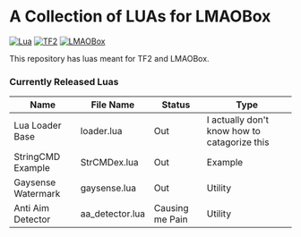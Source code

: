 # A Collection of LUAs for LMAOBox
[![Lua](https://img.shields.io/badge/language-Lua-%230f4ee2.svg?style=plastic)](https://en.wikipedia.org/wiki/Lua_(programming_language))
[![TF2](https://img.shields.io/badge/game-TF2-orange.svg?style=plastic)](https://store.steampowered.com/app/440)
[![LMAOBox](https://img.shields.io/badge/cheat-LMAOBox-0078d7.svg?style=plastic)](https://lmaobox.net) 

This repository has luas meant for TF2 and LMAOBox.

### Currently Released Luas
  
| Name | File Name | Status | Type |
| ----------- | --------- | ----------- | --------- |
| Lua Loader Base | loader.lua | Out | I actually don't know how to catagorize this |
| StringCMD Example | StrCMDex.lua | Out | Example |
| Gaysense Watermark | gaysense.lua | Out | Utility |
| Anti Aim Detector | aa_detector.lua | Causing me Pain | Utility |
